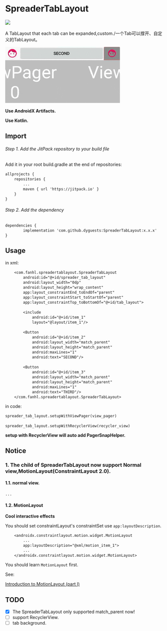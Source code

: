 # SpreaderTabLayout

[![](https://jitpack.io/v/dyguests/SpreaderTabLayout.svg)](https://jitpack.io/#dyguests/SpreaderTabLayout)

A TabLayout that each tab can be expanded,custom./一个Tab可以撑开、自定义的TabLayout。

![sample](./graphics/sample.gif)

**Use AndroidX Artifacts.**

**Use Kotlin.**

## Import

###### Step 1. Add the JitPack repository to your build file

Add it in your root build.gradle at the end of repositories:

	allprojects {
		repositories {
			...
			maven { url 'https://jitpack.io' }
		}
	}

###### Step 2. Add the dependency

	dependencies {
	        implementation 'com.github.dyguests:SpreaderTabLayout:x.x.x'
	}

## Usage

in xml:

        <com.fanhl.spreadertablayout.SpreaderTabLayout
            android:id="@+id/spreader_tab_layout"
            android:layout_width="0dp"
            android:layout_height="wrap_content"
            app:layout_constraintEnd_toEndOf="parent"
            app:layout_constraintStart_toStartOf="parent"
            app:layout_constraintTop_toBottomOf="@+id/tab_layout">
    
            <include
                android:id="@+id/item_1"
                layout="@layout/item_1"/>
    
            <Button
                android:id="@+id/item_2"
                android:layout_width="match_parent"
                android:layout_height="match_parent"
                android:maxLines="1"
                android:text="SECOND"/>
    
            <Button
                android:id="@+id/item_3"
                android:layout_width="match_parent"
                android:layout_height="match_parent"
                android:maxLines="1"
                android:text="THIRD"/>
        </com.fanhl.spreadertablayout.SpreaderTabLayout>

in code:

    spreader_tab_layout.setupWithViewPager(view_pager)
    
    spreader_tab_layout.setupWithRecyclerView(recycler_view)

**setup with RecyclerView will auto add PagerSnapHelper.**

## Notice

### 1. The child of SpreaderTabLayout now support **Normal view**,**MotionLayout(ConstraintLayout 2.0)**.

#### 1.1. normal view.

    ...

#### 1.2. MotionLayout

**Cool interactive effects**

You should set constraintLayout's constraintSet use `app:layoutDescription`.

        <androidx.constraintlayout.motion.widget.MotionLayout
            ...
            app:layoutDescription="@xml/motion_item_1">
            ...
        </androidx.constraintlayout.motion.widget.MotionLayout>
    
You should learn `MotionLayout` first.

See:

[Introduction to MotionLayout (part I)](https://medium.com/google-developers/introduction-to-motionlayout-part-i-29208674b10d)

## TODO

- [x] The SpreaderTabLayout only supported match_parent now!
- [ ] support RecyclerView.
- [ ] tab background. 